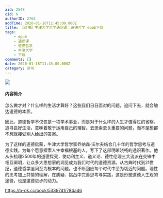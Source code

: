 ```yaml
---
aid: 2548
cid: 6
authorID: 2764
addTime: 2020-01-18T11:45:00.000Z
title: 【读书】牛津大学哲学通识课：道德哲学 epub下载
tags:
    - epub
    - 通识课
    - 道德哲学
    - 牛津大学
    - 下载
comments: []
date: 2020-01-18T11:45:00.000Z
category: 读书
---
```


![](http://93.174.95.29/covers/2461000/504792f64e19994f40e00914875f85cb-g.jpg)

#### [](#%E5%86%85%E5%AE%B9%E7%AE%80%E4%BB%8B)内容简介

怎么做才对？什么样的生活才算好？这些我们日日面对的问题，追问下去，就会触达道德的本质。

因此，道德哲学不仅仅是一项学术事业，而是对于什么样的人生才值得过的省察。追寻良好生活，意味着敢于运用自己的理智，去思索至关重要的问题，而不是想都不想就接受别人给出的答案。

为了这样的道德启蒙，牛津大学哲学家乔纳森·沃尔夫结合几十年的哲学思考与道德实践，为每个愿意探索人生幸福根基的人，写下了这部明晰晓畅的通识著作。他从头梳理2500年的道德探究，使功利主义、道义论、德性伦理三大流派在交锋中相互阐明，让众多大思想家的洞见成为我们时代的道德资源。从古典时代到21世纪，道德哲学追问至为根本的问题，也不断回应每个时代中至为切近的问题。理性的思考加上共情的理解，在质疑、挑战中完善思考与实践，这是形塑道德人生观的途径，也是道德进步的动力。

https://b-ok.cc/book/5339741/784a46
